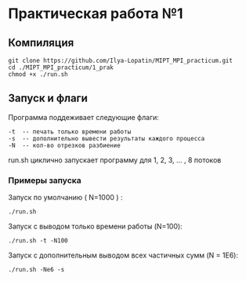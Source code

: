 # Практическая работа №1

## Компиляция 
```
git clone https://github.com/Ilya-Lopatin/MIPT_MPI_practicum.git
cd ./MIPT_MPI_practicum/1_prak
chmod +x ./run.sh
```

## Запуск и флаги
Программа поддеживает следующие флаги:

```
-t  -- печать только времени работы
-s  -- дополнительно вывести результаты каждого процесса
-N  -- кол-во отрезков разбиение
```

run.sh циклично запускает программу для 1, 2, 3, ... , 8 потоков

### Примеры запуска

Запуск по умолчанию ( N=1000 ) : 
```
./run.sh 
```

Запуск с выводом только времени работы (N=100):
```
./run.sh -t -N100
```

Запуск с дополнительным выводом всех частичных сумм (N = 1E6):
```
./run.sh -Ne6 -s
```





